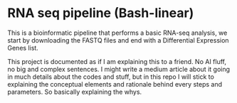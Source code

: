 # RNA seq pipeline (Bash-linear)

This is a bioinformatic pipeline that performs a basic RNA-seq analysis, we start by downloading the FASTQ files and end with a Differential Expression Genes list.

This project is documented as if I am explaining this to a friend. No AI fluff, no big  and complex sentences.
I might write a medium article about it going in much details about the codes and stuff, but in this repo I will stick to explaining the conceptual elements and rationale behind every steps and parameters. So basically explaining the whys.
